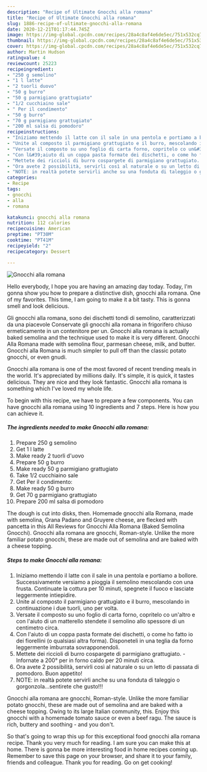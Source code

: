 ```yaml
---
description: "Recipe of Ultimate Gnocchi alla romana"
title: "Recipe of Ultimate Gnocchi alla romana"
slug: 1886-recipe-of-ultimate-gnocchi-alla-romana
date: 2020-12-21T01:17:44.745Z
image: https://img-global.cpcdn.com/recipes/28a4c8af4e6de5ec/751x532cq70/gnocchi-alla-romana-recipe-main-photo.jpg
thumbnail: https://img-global.cpcdn.com/recipes/28a4c8af4e6de5ec/751x532cq70/gnocchi-alla-romana-recipe-main-photo.jpg
cover: https://img-global.cpcdn.com/recipes/28a4c8af4e6de5ec/751x532cq70/gnocchi-alla-romana-recipe-main-photo.jpg
author: Martin Hudson
ratingvalue: 4
reviewcount: 25223
recipeingredient:
- "250 g semolino"
- "1 l latte"
- "2 tuorli duovo"
- "50 g burro"
- "50 g parmigiano grattugiato"
- "1/2 cucchiaino sale"
- " Per il condimento"
- "50 g burro"
- "70 g parmigiano grattugiato"
- "200 ml salsa di pomodoro"
recipeinstructions:
- "Iniziamo mettendo il latte con il sale in una pentola e portiamo a bollore. Successivamente versiamo a pioggia il semolino mescolando con una frusta. Continuate la cottura per 10 minuti, spegnete il fuoco e lasciate leggermente intiepidire."
- "Unite al composto il parmigiano grattugiato e il burro, mescolando in continuazione i due tuorli, uno per volta."
- "Versate il composto su uno foglio di carta forno, copritelo co un&#39;altro e con l&#39;aiuto di un matterello stendete il semolino allo spessore di un centimetro circa."
- "Con l&#39;aiuto di un coppa pasta formate dei dischetti, o come ho fatto io dei fiorellini (o qualsiasi altra forma). Disponeteli in una teglia da forno leggermente imburrata sovrapponendoli."
- "Mettete dei riccioli di burro cospargete di parmigiano grattugiato.  Infornate a 200° per in forno caldo per 20 minuti circa."
- "Ora avete 2 possibilità, servirli così al naturale o su un letto di passata di pomodoro. Buon appetito!"
- "NOTE: in realtà potete servirli anche su una fonduta di taleggio o gorgonzola...sentirete che gusto!!!"
categories:
- Recipe
tags:
- gnocchi
- alla
- romana

katakunci: gnocchi alla romana 
nutrition: 112 calories
recipecuisine: American
preptime: "PT30M"
cooktime: "PT41M"
recipeyield: "2"
recipecategory: Dessert

---
```



![Gnocchi alla romana](https://img-global.cpcdn.com/recipes/28a4c8af4e6de5ec/751x532cq70/gnocchi-alla-romana-recipe-main-photo.jpg)

Hello everybody, I hope you are having an amazing day today. Today, I'm gonna show you how to prepare a distinctive dish, gnocchi alla romana. One of my favorites. This time, I am going to make it a bit tasty. This is gonna smell and look delicious.

Gli gnocchi alla romana, sono dei dischetti tondi di semolino, caratterizzati da una piacevole Conservate gli gnocchi alla romana in frigorifero chiuso ermeticamente in un contenitore per un. Gnocchi alla romana is actually baked semolina and the technique used to make it is very different. Gnocchi Alla Romana made with semolina flour, parmesan cheese, milk, and butter. Gnocchi alla Romana is much simpler to pull off than the classic potato gnocchi, or even gnudi.

Gnocchi alla romana is one of the most favored of recent trending meals in the world. It's appreciated by millions daily. It's simple, it is quick, it tastes delicious. They are nice and they look fantastic. Gnocchi alla romana is something which I've loved my whole life.


To begin with this recipe, we have to prepare a few components. You can have gnocchi alla romana using 10 ingredients and 7 steps. Here is how you can achieve it.

<!--inarticleads1-->

##### The ingredients needed to make Gnocchi alla romana:

1. Prepare 250 g semolino
1. Get 1 l latte
1. Make ready 2 tuorli d&#39;uovo
1. Prepare 50 g burro
1. Make ready 50 g parmigiano grattugiato
1. Take 1/2 cucchiaino sale
1. Get  Per il condimento:
1. Make ready 50 g burro
1. Get 70 g parmigiano grattugiato
1. Prepare 200 ml salsa di pomodoro


The dough is cut into disks, then. Homemade gnocchi alla Romana, made with semolina, Grana Padano and Gruyere cheese, are flecked with pancetta in this All Reviews for Gnocchi Alla Romana (Baked Semolina Gnocchi). Gnocchi alla romana are gnocchi, Roman-style. Unlike the more familiar potato gnocchi, these are made out of semolina and are baked with a cheese topping. 

<!--inarticleads2-->

##### Steps to make Gnocchi alla romana:

1. Iniziamo mettendo il latte con il sale in una pentola e portiamo a bollore. Successivamente versiamo a pioggia il semolino mescolando con una frusta. Continuate la cottura per 10 minuti, spegnete il fuoco e lasciate leggermente intiepidire.
1. Unite al composto il parmigiano grattugiato e il burro, mescolando in continuazione i due tuorli, uno per volta.
1. Versate il composto su uno foglio di carta forno, copritelo co un&#39;altro e con l&#39;aiuto di un matterello stendete il semolino allo spessore di un centimetro circa.
1. Con l&#39;aiuto di un coppa pasta formate dei dischetti, o come ho fatto io dei fiorellini (o qualsiasi altra forma). Disponeteli in una teglia da forno leggermente imburrata sovrapponendoli.
1. Mettete dei riccioli di burro cospargete di parmigiano grattugiato.  - Infornate a 200° per in forno caldo per 20 minuti circa.
1. Ora avete 2 possibilità, servirli così al naturale o su un letto di passata di pomodoro. Buon appetito!
1. NOTE: in realtà potete servirli anche su una fonduta di taleggio o gorgonzola...sentirete che gusto!!!


Gnocchi alla romana are gnocchi, Roman-style. Unlike the more familiar potato gnocchi, these are made out of semolina and are baked with a cheese topping. Owing to its large Italian community, this. Enjoy this gnocchi with a homemade tomato sauce or even a beef ragu. The sauce is rich, buttery and soothing - and you don&#39;t. 

So that's going to wrap this up for this exceptional food gnocchi alla romana recipe. Thank you very much for reading. I am sure you can make this at home. There is gonna be more interesting food in home recipes coming up. Remember to save this page on your browser, and share it to your family, friends and colleague. Thank you for reading. Go on get cooking!
